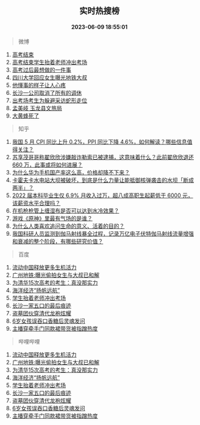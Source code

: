 <div align="center"><h2>实时热搜榜</h2><h4>2023-06-09 18:55:01</h4></div>

> 微博  

1. [高考结束](https://s.weibo.com/weibo?q=%E9%AB%98%E8%80%83%E7%BB%93%E6%9D%9F&t=31&band_rank=1&Refer=top)<br />
2. [高考结束学生抬着老师冲出考场](https://s.weibo.com/weibo?q=%23%E9%AB%98%E8%80%83%E7%BB%93%E6%9D%9F%E5%AD%A6%E7%94%9F%E6%8A%AC%E7%9D%80%E8%80%81%E5%B8%88%E5%86%B2%E5%87%BA%E8%80%83%E5%9C%BA%23&t=31&band_rank=2&Refer=top)<br />
3. [高考过后最想做的一件事](https://s.weibo.com/weibo?q=%23%E9%AB%98%E8%80%83%E8%BF%87%E5%90%8E%E6%9C%80%E6%83%B3%E5%81%9A%E7%9A%84%E4%B8%80%E4%BB%B6%E4%BA%8B%23&t=31&band_rank=3&Refer=top)<br />
4. [四川大学回应女生曝光地铁大叔](https://s.weibo.com/weibo?q=%23%E5%9B%9B%E5%B7%9D%E5%A4%A7%E5%AD%A6%E5%9B%9E%E5%BA%94%E5%A5%B3%E7%94%9F%E6%9B%9D%E5%85%89%E5%9C%B0%E9%93%81%E5%A4%A7%E5%8F%94%23&t=31&band_rank=4&Refer=top)<br />
5. [他懂事的样子让人心疼](https://s.weibo.com/weibo?q=%23%E4%BB%96%E6%87%82%E4%BA%8B%E7%9A%84%E6%A0%B7%E5%AD%90%E8%AE%A9%E4%BA%BA%E5%BF%83%E7%96%BC%23&t=31&band_rank=5&Refer=top)<br />
6. [长沙一公司取消了所有的调休](https://s.weibo.com/weibo?q=%23%E9%95%BF%E6%B2%99%E4%B8%80%E5%85%AC%E5%8F%B8%E5%8F%96%E6%B6%88%E4%BA%86%E6%89%80%E6%9C%89%E7%9A%84%E8%B0%83%E4%BC%91%23&t=31&band_rank=6&Refer=top)<br />
7. [出考场考生为躲避采访蛇形走位](https://s.weibo.com/weibo?q=%23%E5%87%BA%E8%80%83%E5%9C%BA%E8%80%83%E7%94%9F%E4%B8%BA%E8%BA%B2%E9%81%BF%E9%87%87%E8%AE%BF%E8%9B%87%E5%BD%A2%E8%B5%B0%E4%BD%8D%23&t=31&band_rank=7&Refer=top)<br />
8. [孟美岐 玉龙县文旅局](https://s.weibo.com/weibo?q=%E5%AD%9F%E7%BE%8E%E5%B2%90%20%E7%8E%89%E9%BE%99%E5%8E%BF%E6%96%87%E6%97%85%E5%B1%80&t=31&band_rank=8&Refer=top)<br />
9. [大黄蜂死了](https://s.weibo.com/weibo?q=%23%E5%A4%A7%E9%BB%84%E8%9C%82%E6%AD%BB%E4%BA%86%23&t=31&band_rank=9&Refer=top)<br />

> 知乎  

1. [我国 5 月 CPI 同比上升 0.2%，PPI 同比下降 4.6%，如何解读？哪些信息值得关注？](https://www.zhihu.com/question/605623897)<br />
2. [苏享茂哥哥称翟欣欣涉嫌敲诈勒索已被逮捕，这意味着什么？此前翟欣欣退还 660 万，此事或将如何进展？](https://www.zhihu.com/question/605647767)<br />
3. [为什么华为手机国产率这么高，价格却降不下来？](https://www.zhihu.com/question/604699463)<br />
4. [卡霍夫卡水电站大坝被破坏，到底是什么力量让能抵御核弹袭击的水坝「断成两半」？](https://www.zhihu.com/question/605615861)<br />
5. [2022 届本科毕业生仅 6.9% 月收入过万，超八成高职生起薪低于 6000 元，该薪资水平合理吗？](https://www.zhihu.com/question/605658808)<br />
6. [在机枪枪管上缠湿布是否可以达到水冷效果？](https://www.zhihu.com/question/605380401)<br />
7. [游戏《原神》里最有气场的是谁？](https://www.zhihu.com/question/476751897)<br />
8. [为什么人类喜欢追问生命的意义、活着的目的？](https://www.zhihu.com/question/599599842)<br />
9. [我国科研人员监测到伽马射线暴全过程，记录万亿电子伏特伽马射线流量增强和衰减的整个阶段，有哪些研究价值？](https://www.zhihu.com/question/605620230)<br />

> 百度  

1. [流动中国释放更多生机活力](https://www.baidu.com/s?wd=%E6%B5%81%E5%8A%A8%E4%B8%AD%E5%9B%BD%E9%87%8A%E6%94%BE%E6%9B%B4%E5%A4%9A%E7%94%9F%E6%9C%BA%E6%B4%BB%E5%8A%9B&sa=fyb_news&rsv_dl=fyb_news)<br />
2. [广州地铁:曝光偷拍女生与大叔已和解](https://www.baidu.com/s?wd=%E5%B9%BF%E5%B7%9E%E5%9C%B0%E9%93%81%3A%E6%9B%9D%E5%85%89%E5%81%B7%E6%8B%8D%E5%A5%B3%E7%94%9F%E4%B8%8E%E5%A4%A7%E5%8F%94%E5%B7%B2%E5%92%8C%E8%A7%A3&sa=fyb_news&rsv_dl=fyb_news)<br />
3. [为清华15次高考的考生：真没那实力](https://www.baidu.com/s?wd=%E4%B8%BA%E6%B8%85%E5%8D%8E15%E6%AC%A1%E9%AB%98%E8%80%83%E7%9A%84%E8%80%83%E7%94%9F%EF%BC%9A%E7%9C%9F%E6%B2%A1%E9%82%A3%E5%AE%9E%E5%8A%9B&sa=fyb_news&rsv_dl=fyb_news)<br />
4. [海洋经济“扬帆远航”](https://www.baidu.com/s?wd=%E6%B5%B7%E6%B4%8B%E7%BB%8F%E6%B5%8E%E2%80%9C%E6%89%AC%E5%B8%86%E8%BF%9C%E8%88%AA%E2%80%9D&sa=fyb_news&rsv_dl=fyb_news)<br />
5. [学生抬着老师冲出考场](https://www.baidu.com/s?wd=%E5%AD%A6%E7%94%9F%E6%8A%AC%E7%9D%80%E8%80%81%E5%B8%88%E5%86%B2%E5%87%BA%E8%80%83%E5%9C%BA&sa=fyb_news&rsv_dl=fyb_news)<br />
6. [长沙一家五口的最后痕迹](https://www.baidu.com/s?wd=%E9%95%BF%E6%B2%99%E4%B8%80%E5%AE%B6%E4%BA%94%E5%8F%A3%E7%9A%84%E6%9C%80%E5%90%8E%E7%97%95%E8%BF%B9&sa=fyb_news&rsv_dl=fyb_news)<br />
7. [盗墓团伙穿清代龙袍炫耀](https://www.baidu.com/s?wd=%E7%9B%97%E5%A2%93%E5%9B%A2%E4%BC%99%E7%A9%BF%E6%B8%85%E4%BB%A3%E9%BE%99%E8%A2%8D%E7%82%AB%E8%80%80&sa=fyb_news&rsv_dl=fyb_news)<br />
8. [6岁女孩误吞口香糖后灵魂发问](https://www.baidu.com/s?wd=6%E5%B2%81%E5%A5%B3%E5%AD%A9%E8%AF%AF%E5%90%9E%E5%8F%A3%E9%A6%99%E7%B3%96%E5%90%8E%E7%81%B5%E9%AD%82%E5%8F%91%E9%97%AE&sa=fyb_news&rsv_dl=fyb_news)<br />
9. [主播穿牵手门同款裙带货被指蹭热度](https://www.baidu.com/s?wd=%E4%B8%BB%E6%92%AD%E7%A9%BF%E7%89%B5%E6%89%8B%E9%97%A8%E5%90%8C%E6%AC%BE%E8%A3%99%E5%B8%A6%E8%B4%A7%E8%A2%AB%E6%8C%87%E8%B9%AD%E7%83%AD%E5%BA%A6&sa=fyb_news&rsv_dl=fyb_news)<br />

> 哔哩哔哩  

1. [流动中国释放更多生机活力](https://www.baidu.com/s?wd=%E6%B5%81%E5%8A%A8%E4%B8%AD%E5%9B%BD%E9%87%8A%E6%94%BE%E6%9B%B4%E5%A4%9A%E7%94%9F%E6%9C%BA%E6%B4%BB%E5%8A%9B&sa=fyb_news&rsv_dl=fyb_news)<br />
2. [广州地铁:曝光偷拍女生与大叔已和解](https://www.baidu.com/s?wd=%E5%B9%BF%E5%B7%9E%E5%9C%B0%E9%93%81%3A%E6%9B%9D%E5%85%89%E5%81%B7%E6%8B%8D%E5%A5%B3%E7%94%9F%E4%B8%8E%E5%A4%A7%E5%8F%94%E5%B7%B2%E5%92%8C%E8%A7%A3&sa=fyb_news&rsv_dl=fyb_news)<br />
3. [为清华15次高考的考生：真没那实力](https://www.baidu.com/s?wd=%E4%B8%BA%E6%B8%85%E5%8D%8E15%E6%AC%A1%E9%AB%98%E8%80%83%E7%9A%84%E8%80%83%E7%94%9F%EF%BC%9A%E7%9C%9F%E6%B2%A1%E9%82%A3%E5%AE%9E%E5%8A%9B&sa=fyb_news&rsv_dl=fyb_news)<br />
4. [海洋经济“扬帆远航”](https://www.baidu.com/s?wd=%E6%B5%B7%E6%B4%8B%E7%BB%8F%E6%B5%8E%E2%80%9C%E6%89%AC%E5%B8%86%E8%BF%9C%E8%88%AA%E2%80%9D&sa=fyb_news&rsv_dl=fyb_news)<br />
5. [学生抬着老师冲出考场](https://www.baidu.com/s?wd=%E5%AD%A6%E7%94%9F%E6%8A%AC%E7%9D%80%E8%80%81%E5%B8%88%E5%86%B2%E5%87%BA%E8%80%83%E5%9C%BA&sa=fyb_news&rsv_dl=fyb_news)<br />
6. [长沙一家五口的最后痕迹](https://www.baidu.com/s?wd=%E9%95%BF%E6%B2%99%E4%B8%80%E5%AE%B6%E4%BA%94%E5%8F%A3%E7%9A%84%E6%9C%80%E5%90%8E%E7%97%95%E8%BF%B9&sa=fyb_news&rsv_dl=fyb_news)<br />
7. [盗墓团伙穿清代龙袍炫耀](https://www.baidu.com/s?wd=%E7%9B%97%E5%A2%93%E5%9B%A2%E4%BC%99%E7%A9%BF%E6%B8%85%E4%BB%A3%E9%BE%99%E8%A2%8D%E7%82%AB%E8%80%80&sa=fyb_news&rsv_dl=fyb_news)<br />
8. [6岁女孩误吞口香糖后灵魂发问](https://www.baidu.com/s?wd=6%E5%B2%81%E5%A5%B3%E5%AD%A9%E8%AF%AF%E5%90%9E%E5%8F%A3%E9%A6%99%E7%B3%96%E5%90%8E%E7%81%B5%E9%AD%82%E5%8F%91%E9%97%AE&sa=fyb_news&rsv_dl=fyb_news)<br />
9. [主播穿牵手门同款裙带货被指蹭热度](https://www.baidu.com/s?wd=%E4%B8%BB%E6%92%AD%E7%A9%BF%E7%89%B5%E6%89%8B%E9%97%A8%E5%90%8C%E6%AC%BE%E8%A3%99%E5%B8%A6%E8%B4%A7%E8%A2%AB%E6%8C%87%E8%B9%AD%E7%83%AD%E5%BA%A6&sa=fyb_news&rsv_dl=fyb_news)<br />
